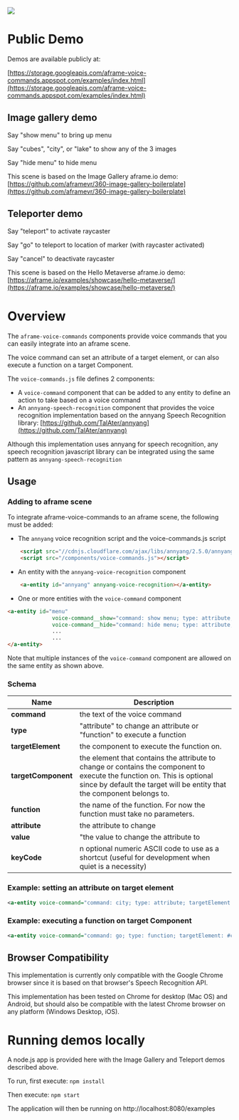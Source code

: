 

![](https://storage.googleapis.com/aframe-voice-commands.appspot.com/images/aframe-voice-commands.png)

# Public Demo

Demos are available publicly at:

[https://storage.googleapis.com/aframe-voice-commands.appspot.com/examples/index.html](https://storage.googleapis.com/aframe-voice-commands.appspot.com/examples/index.html)
 
## Image gallery demo

Say "show menu" to bring up menu

Say "cubes", "city", or "lake" to show any of the 3 images

Say "hide menu" to hide menu

This scene is based on the Image Gallery aframe.io demo:  [https://github.com/aframevr/360-image-gallery-boilerplate](https://github.com/aframevr/360-image-gallery-boilerplate)

## Teleporter demo

Say "teleport" to activate raycaster

Say "go" to teleport to location of marker (with raycaster activated)

Say "cancel" to deactivate raycaster

This scene is based on the Hello Metaverse aframe.io demo: [https://aframe.io/examples/showcase/hello-metaverse/](https://aframe.io/examples/showcase/hello-metaverse/)

# Overview

The `aframe-voice-commands` components provide voice commands that you can easily integrate into an aframe scene. 

The voice command can set an attribute of a target element, or can also execute a function on a target Component.

The `voice-commands.js` file defines 2 components:

* A `voice-command` component that can be added to any entity to define an action to take based on a voice command
* An `annyang-speech-recognition` component that provides the voice recognition implementation based on the annyang Speech Recognition library:  [https://github.com/TalAter/annyang](https://github.com/TalAter/annyang)

Although this implementation uses annyang for speech recognition, any speech recognition javascript library can be integrated using the same pattern as `annyang-speech-recognition`

## Usage

### Adding to aframe scene

To integrate aframe-voice-commands to an aframe scene, the following must be added:

* The `annyang` voice recognition script and the voice-commands.js script
```html
    <script src="//cdnjs.cloudflare.com/ajax/libs/annyang/2.5.0/annyang.min.js"></script>
    <script src="/components/voice-commands.js"></script>
```

* An entity with the `annyang-voice-recognition` component
```html
    <a-entity id="annyang" annyang-voice-recognition></a-entity>
```

* One or more entities with the `voice-command` component
```html
<a-entity id="menu"
              voice-command__show="command: show menu; type: attribute; attribute: visible; value: true;"
              voice-command__hide="command: hide menu; type: attribute; attribute: visible; value: false;">
              ...
              ...
</a-entity>
```
Note that multiple instances of the `voice-command` component are allowed on the same entity as shown above.

### Schema

| Name  | Description |
| ------------- | ------------- |
| **command**   | the text of the voice command  |
| **type**  | "attribute" to change an attribute or "function" to execute a function  |
| **targetElement**  | the component to execute the function on. |
| **targetComponent**  | the element that contains the attribute to change or contains the component to execute the function on.   This is optional since by default the target will be entity that the component belongs to.  |
| **function**  | the name of the function.  For now the function must take no parameters.  |
| **attribute**  |the attribute to change  |
| **value**  | "the value to change the attribute to  |
| **keyCode**  | n optional numeric ASCII code to use as a shortcut (useful for development when quiet is a necessity)  |
        

### Example: setting an attribute on target element

```xml
<a-entity voice-command="command: city; type: attribute; targetElement: #image-360; attribute: src; value: #city;"></a-entity>
```
### Example: executing a function on target Component

```xml
<a-entity voice-command="command: go; type: function; targetElement: #cursor; targetComponent: teleporter; function: teleport; keyCode: 13"></a-entity>
```

## Browser Compatibility

This implementation is currently only compatible with the Google Chrome browser since it is based on that browser's Speech Recognition API. 

This implementation has been tested on Chrome for desktop (Mac OS) and Android, but should also be compatible with the latest Chrome browser on any platform (Windows Desktop, iOS).


# Running demos locally

A node.js app is provided here with the Image Gallery and Teleport demos described above. 
 
To run, first execute:  `npm install`

Then execute: `npm start`

The application will then be running on http://localhost:8080/examples
